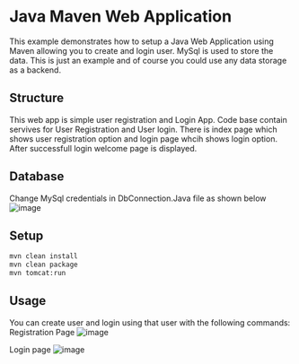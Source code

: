 <!--
title: 'Java Maven project'
description: 'This example demonstrates how to setup a Java web app using Maevn allowing you to create and login user. MySql is used to store the data.'

-->
# Java Maven Web Application

This example demonstrates how to setup a Java Web Application using Maven allowing you to create and login user. MySql is used to store the data. This is just an example and of course you could use any data storage as a backend.

## Structure

This web app is simple user registration and Login App. Code base contain servives for User Registration and User login. There is index page which shows user registration option and login page whcih shows login option. After successfull login welcome page is displayed.

## Database
Change MySql credentials in DbConnection.Java file as shown below
![image](https://github.com/Ashvini379/Devops/assets/44570192/963bb27c-a85d-4a5f-aaec-5e78da3e9e48)


## Setup

```bash
mvn clean install
mvn clean package
mvn tomcat:run
```

## Usage

You can create user and login using that user with the following commands:
Registration Page
![image](https://github.com/Ashvini379/Devops/assets/44570192/facd5edd-6b6e-4f88-9532-b6e3bffe4b2c)

Login page
![image](https://github.com/Ashvini379/Devops/assets/44570192/98244791-4fd2-4530-8201-2dc51d5dff71)

